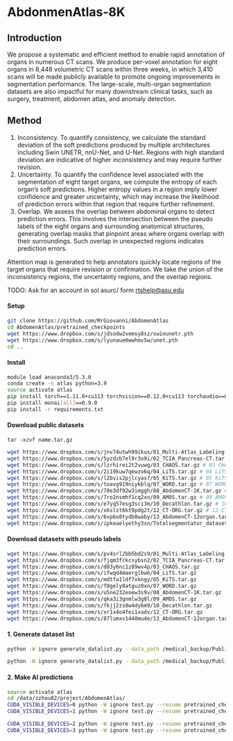 # AbdonmenAtlas-8K
## Introduction
We propose a systematic and efficient method to enable rapid annotation of organs in numerous CT scans. We produce per-voxel annotation for eight organs in 8,448 volumetric CT scans within three weeks, in which 3,410 scans will be made publicly available to promote ongoing improvements in segmentation performance. The large-scale, multi-organ segmentation datasets are also impactful for many downstream clinical tasks, such as surgery, treatment, abdomen atlas, and anomaly detection.
## Method
1. Inconsistency. To quantify consistency, we calculate the standard deviation of the soft predictions produced by multiple architectures including Swin UNETR, nnU-Net, and U-Net. Regions with high standard deviation are indicative of higher inconsistency and may require further revision.
2. Uncertainty. To quantify the confidence level associated with the segmentation of eight target organs, we compute the entropy of each organ’s soft predictions. Higher entropy values in a region imply lower confidence and greater uncertainty, which may increase the likelihood of prediction errors within that region that require further refinement.
3. Overlap. We assess the overlap between abdominal organs to detect prediction errors. This involves the intersection between the pseudo labels of the eight organs and surrounding anatomical structures, generating overlap masks that pinpoint areas where organs overlap with their surroundings. Such overlap in unexpected regions indicates prediction errors.

Attention map is generated to help annotators quickly locate regions of the target organs that require revision or confirmation. We take the union of the inconsistency regions, the uncertainty regions, and the overlap regions.


TODO: Ask for an account in sol asurc/ form rtshelp@asu.edu
#### Setup
```bash
git clone https://github.com/MrGiovanni/AbdomenAtlas
cd AbdomenAtlas/pretrained_checkpoints
wget https://www.dropbox.com/s/jdsodw2vemsy8sz/swinunetr.pth
wget https://www.dropbox.com/s/lyunaue0wwhmv5w/unet.pth
cd ..
```

#### Install
```bash
module load anaconda3/5.3.0
conda create -n atlas python=3.9
source activate atlas
pip install torch==1.11.0+cu113 torchvision==0.12.0+cu113 torchaudio==0.11.0 --extra-index-url https://download.pytorch.org/whl/cu113
pip install monai[all]==0.9.0
pip install -r requirements.txt
```

#### Download public datasets

```tar -xzvf name.tar.gz```

```bash
wget https://www.dropbox.com/s/jnv74utwh99ikus/01_Multi-Atlas_Labeling.tar.gz # 01 Multi-Atlas_Labeling.tar.gz (1.53 GB)
wget https://www.dropbox.com/s/5yzdzb7el9r3o9i/02_TCIA_Pancreas-CT.tar.gz # 02 TCIA_Pancreas-CT.tar.gz (7.51 GB)
wget https://www.dropbox.com/s/lzrhirei2t2vuwg/03_CHAOS.tar.gz # 03 CHAOS.tar.gz (925.3 MB)
wget https://www.dropbox.com/s/2i19kuw7qewzo6q/04_LiTS.tar.gz # 04 LiTS.tar.gz (17.42 GB)
wget https://www.dropbox.com/s/l2bvis2pjlcyas7/05_KiTS.tar.gz # 05 KiTS.tar.gz (28.04 GB)
wget https://www.dropbox.com/s/toavg919niykblq/07_WORD.tar.gz # 07 WORD.tar.gz (5.31 GB)
wget https://www.dropbox.com/s/70e3df92w3imggh/08_AbdomenCT-1K.tar.gz # 08 AbdomenCT-1K.tar.gz (82.54 GB)
wget https://www.dropbox.com/s/7ro2nsmhf1cq2xn/09_AMOS.tar.gz # 09 AMOS.tar.gz (8.81 GB)
wget https://www.dropbox.com/s/e7yq57esg3sci3m/10_Decathlon.tar.gz # 10 Decathlon.tar.gz (75.31 GB)
wget https://www.dropbox.com/s/x6slst6kt9pdg2t/12_CT-ORG.tar.gz # 12 CT-ORG.tar.gz (18.03 GB)
wget https://www.dropbox.com/s/6vp6o8tydb8waby/13_AbdomenCT-12organ.tar.gz # 13 AbdomenCT-12organ.tar.gz (1.48 GB)
wget https://www.dropbox.com/s/ipkeaelyethy3sn/Totalsegmentator_dataset.zip # Totalsegmentor
```

#### Download datasets with pseudo labels

```bash
wget https://www.dropbox.com/s/pv4srl2bb5bd2s9/01_Multi-Atlas_Labeling.tar.gz
wget https://www.dropbox.com/s/fjqm3fckcsybsn2/02_TCIA_Pancreas-CT.tar.gz
wget https://www.dropbox.com/s/d83y6nc1z89wv4p/03_CHAOS.tar.gz
wget https://www.dropbox.com/s/ifwqd4maerglbw6/04_LiTS.tar.gz
wget https://www.dropbox.com/s/mdtfa1ldf7xkngy/05_KiTS.tar.gz
wget https://www.dropbox.com/s/f8gely0atguz0xn/07_WORD.tar.gz
wget https://www.dropbox.com/s/u5ne232eoew3s9v/08_AbdomenCT-1K.tar.gz
wget https://www.dropbox.com/s/qka3i3gnmlw3g8l/09_AMOS.tar.gz
wget https://www.dropbox.com/s/fkjj2zs8w4dy6m9/10_Decathlon.tar.gz
wget https://www.dropbox.com/s/xr1x4o4fei1xadv/12_CT-ORG.tar.gz
wget https://www.dropbox.com/s/87lumxv1440mu4e/13_AbdomenCT-12organ.tar.gz
```

#### 1. Generate dataset list
```bash
python -W ignore generate_datalist.py --data_path /medical_backup/PublicAbdominalData --dataset_name 18_FLARE23 --folder imagesTr2200 labelsTr2200 --out ./dataset/dataset_list --save_file PAOT_18_wt_label.txt

python -W ignore generate_datalist.py --data_path /medical_backup/PublicAbdominalData --dataset_name 18_FLARE23 --folder unlabeledTr1800 --out ./dataset/dataset_list --save_file PAOT_18_wo_label.txt
```

#### 2. Make AI predictions
```bash
source activate atlas
cd /data/zzhou82/project/AbdomenAtlas/
CUDA_VISIBLE_DEVICES=0 python -W ignore test.py --resume pretrained_checkpoints/unet.pth --backbone unet --save_dir /data/zzhou82/project/LargePseudoDataset/outs --dataset_list PAOT_18_wt_label --data_root_path /medical_backup/PublicAbdominalData/ --original_label  --store_entropy --store_soft_pred --store_result >> logs/PAOT_18_wt_label_unet.txt
CUDA_VISIBLE_DEVICES=1 python -W ignore test.py --resume pretrained_checkpoints/unet.pth --backbone unet --save_dir /data/zzhou82/project/LargePseudoDataset/outs --dataset_list PAOT_18_wo_label --data_root_path /medical_backup/PublicAbdominalData/  --store_entropy --store_soft_pred --store_result >> logs/PAOT_18_wo_label_unet.txt

CUDA_VISIBLE_DEVICES=2 python -W ignore test.py --resume pretrained_checkpoints/swinunetr.pth --backbone swinunetr --save_dir /data/zzhou82/project/LargePseudoDataset/outs --dataset_list PAOT_18_wt_label --data_root_path /medical_backup/PublicAbdominalData/ --original_label  --store_entropy --store_soft_pred --store_result >> logs/PAOT_18_wt_label_swinunetr.txt
CUDA_VISIBLE_DEVICES=3 python -W ignore test.py --resume pretrained_checkpoints/swinunetr.pth --backbone swinunetr --save_dir /data/zzhou82/project/LargePseudoDataset/outs --dataset_list PAOT_18_wo_label --data_root_path /medical_backup/PublicAbdominalData/  --store_entropy --store_soft_pred --store_result >> logs/PAOT_18_wo_label_swinunetr.txt
```

<!-- #### Generate pseudo labels for different datasets

```
source /data/zzhou82/environments/universal/bin/activate
cd /data/zzhou82/project/4Feb2023_LargePseudoDataset/
CUDA_VISIBLE_DEVICES=1 python -W ignore test.py --resume pretrained_checkpoints/epoch_450.pth --log_name /mnt/zzhou82/LargePseudoDataset --dataset_list PAOT_01 --data_root_path /mnt/zzhou82/PublicAbdominalData/ --store_result  >> logs/PAOT_01.txt

source /data/zzhou82/environments/universal/bin/activate
cd /data/zzhou82/project/4Feb2023_LargePseudoDataset/
CUDA_VISIBLE_DEVICES=1 python -W ignore test.py --resume pretrained_checkpoints/epoch_450.pth --log_name /mnt/zzhou82/LargePseudoDataset --dataset_list PAOT_02 --data_root_path /mnt/zzhou82/PublicAbdominalData/ --store_result  >> logs/PAOT_02.txt

source /data/zzhou82/environments/universal/bin/activate
cd /data/zzhou82/project/4Feb2023_LargePseudoDataset/
CUDA_VISIBLE_DEVICES=3 python -W ignore test.py --resume pretrained_checkpoints/epoch_450.pth --log_name /mnt/zzhou82/LargePseudoDataset --dataset_list PAOT_03 --data_root_path /mnt/zzhou82/PublicAbdominalData/ --store_result  >> logs/PAOT_03.txt

source /data/zzhou82/environments/universal/bin/activate
cd /data/zzhou82/project/4Feb2023_LargePseudoDataset/
CUDA_VISIBLE_DEVICES=6 python -W ignore test.py --resume pretrained_checkpoints/epoch_450.pth --log_name /mnt/zzhou82/LargePseudoDataset --dataset_list PAOT_04 --data_root_path /mnt/zzhou82/PublicAbdominalData/ --store_result  >> logs/PAOT_04.txt

source /data/zzhou82/environments/universal/bin/activate
cd /data/zzhou82/project/4Feb2023_LargePseudoDataset/
CUDA_VISIBLE_DEVICES=2 python -W ignore test.py --resume pretrained_checkpoints/epoch_450.pth --log_name /mnt/zzhou82/LargePseudoDataset --dataset_list PAOT_05 --data_root_path /mnt/zzhou82/PublicAbdominalData/ --store_result  >> logs/PAOT_05.txt

source /data/zzhou82/environments/universal/bin/activate
cd /data/zzhou82/project/4Feb2023_LargePseudoDataset/
CUDA_VISIBLE_DEVICES=5 python -W ignore test.py --resume pretrained_checkpoints/epoch_450.pth --log_name /mnt/zzhou82/LargePseudoDataset --dataset_list PAOT_07 --data_root_path /mnt/zzhou82/PublicAbdominalData/ --store_result  >> logs/PAOT_07.txt

source /data/zzhou82/environments/universal/bin/activate
cd /data/zzhou82/project/4Feb2023_LargePseudoDataset/
CUDA_VISIBLE_DEVICES=0 python -W ignore test.py --resume pretrained_checkpoints/epoch_450.pth --log_name /mnt/zzhou82/LargePseudoDataset --dataset_list PAOT_08 --data_root_path /mnt/zzhou82/PublicAbdominalData/ --store_result  >> logs/PAOT_08.txt

source /data/zzhou82/environments/universal/bin/activate
cd /data/zzhou82/project/4Feb2023_LargePseudoDataset/
CUDA_VISIBLE_DEVICES=1 python -W ignore test.py --resume pretrained_checkpoints/epoch_450.pth --log_name /mnt/zzhou82/LargePseudoDataset --dataset_list PAOT_09 --data_root_path /mnt/zzhou82/PublicAbdominalData/ --store_result  >> logs/PAOT_09.txt

source /data/zzhou82/environments/universal/bin/activate
cd /data/zzhou82/project/4Feb2023_LargePseudoDataset/
CUDA_VISIBLE_DEVICES=3 python -W ignore test.py --resume pretrained_checkpoints/epoch_450.pth --log_name /mnt/zzhou82/LargePseudoDataset --dataset_list PAOT_10 --data_root_path /mnt/zzhou82/PublicAbdominalData/ --store_result  >> logs/PAOT_10.txt

source /data/zzhou82/environments/universal/bin/activate
cd /data/zzhou82/project/4Feb2023_LargePseudoDataset/
CUDA_VISIBLE_DEVICES=0 python -W ignore test.py --resume pretrained_checkpoints/epoch_450.pth --log_name /mnt/zzhou82/LargePseudoDataset --dataset_list PAOT_12 --data_root_path /mnt/zzhou82/PublicAbdominalData/ --store_result  >> logs/PAOT_12.txt

source /data/zzhou82/environments/universal/bin/activate
cd /data/zzhou82/project/4Feb2023_LargePseudoDataset/
CUDA_VISIBLE_DEVICES=3 python -W ignore test.py --resume pretrained_checkpoints/epoch_450.pth --log_name /mnt/zzhou82/LargePseudoDataset --dataset_list PAOT_13 --data_root_path /mnt/zzhou82/PublicAbdominalData/ --store_result  >> logs/PAOT_13.txt

source /data/zzhou82/environments/universal/bin/activate
cd /data/zzhou82/project/4Feb2023_LargePseudoDataset/
CUDA_VISIBLE_DEVICES=0 python -W ignore test.py --resume pretrained_checkpoints/epoch_450.pth --log_name /mnt/zzhou82/LargePseudoDataset --dataset_list PAOT_14 --data_root_path /mnt/zzhou82/PublicAbdominalData/ --store_result  >> logs/PAOT_14.txt
``` -->

<!-- #### Experiment logs

- [x] PAOT_01
- [x] PAOT_02
- [x] PAOT_03
- [x] PAOT_04
- [x] PAOT_05
- [x] PAOT_07
- [x] PAOT_08
- [x] PAOT_09
- [x] PAOT_10
- [x] PAOT_12
- [x] PAOT_13
- [ ] PAOT_14 -->
